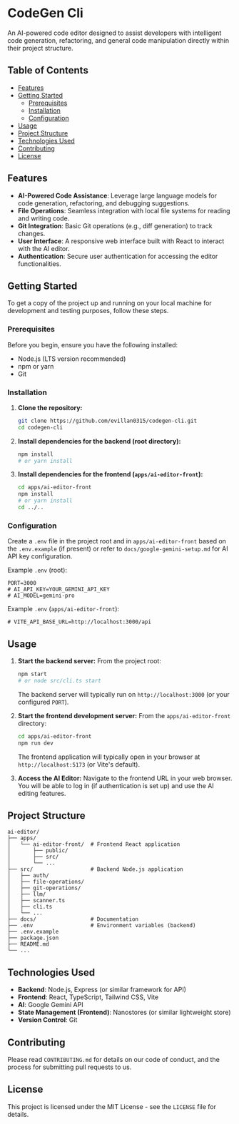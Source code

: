 # CodeGen Cli

An AI-powered code editor designed to assist developers with intelligent code generation, refactoring, and general code manipulation directly within their project structure.

## Table of Contents

- [Features](#features)
- [Getting Started](#getting-started)
  - [Prerequisites](#prerequisites)
  - [Installation](#installation)
  - [Configuration](#configuration)
- [Usage](#usage)
- [Project Structure](#project-structure)
- [Technologies Used](#technologies-used)
- [Contributing](#contributing)
- [License](#license)

## Features

- **AI-Powered Code Assistance**: Leverage large language models for code generation, refactoring, and debugging suggestions.
- **File Operations**: Seamless integration with local file systems for reading and writing code.
- **Git Integration**: Basic Git operations (e.g., diff generation) to track changes.
- **User Interface**: A responsive web interface built with React to interact with the AI editor.
- **Authentication**: Secure user authentication for accessing the editor functionalities.

## Getting Started

To get a copy of the project up and running on your local machine for development and testing purposes, follow these steps.

### Prerequisites

Before you begin, ensure you have the following installed:

- Node.js (LTS version recommended)
- npm or yarn
- Git

### Installation

1.  **Clone the repository:**

    ```bash
    git clone https://github.com/evillan0315/codegen-cli.git
    cd codegen-cli
    ```

2.  **Install dependencies for the backend (root directory):**

    ```bash
    npm install
    # or yarn install
    ```

3.  **Install dependencies for the frontend (`apps/ai-editor-front`):**
    ```bash
    cd apps/ai-editor-front
    npm install
    # or yarn install
    cd ../..
    ```

### Configuration

Create a `.env` file in the project root and in `apps/ai-editor-front` based on the `.env.example` (if present) or refer to `docs/google-gemini-setup.md` for AI API key configuration.

Example `.env` (root):

```env
PORT=3000
# AI_API_KEY=YOUR_GEMINI_API_KEY
# AI_MODEL=gemini-pro
```

Example `.env` (`apps/ai-editor-front`):

```env
# VITE_API_BASE_URL=http://localhost:3000/api
```

## Usage

1.  **Start the backend server:**
    From the project root:

    ```bash
    npm start
    # or node src/cli.ts start
    ```

    The backend server will typically run on `http://localhost:3000` (or your configured `PORT`).

2.  **Start the frontend development server:**
    From the `apps/ai-editor-front` directory:

    ```bash
    cd apps/ai-editor-front
    npm run dev
    ```

    The frontend application will typically open in your browser at `http://localhost:5173` (or Vite's default).

3.  **Access the AI Editor:**
    Navigate to the frontend URL in your web browser. You will be able to log in (if authentication is set up) and use the AI editing features.

## Project Structure

```
ai-editor/
├── apps/
│   └── ai-editor-front/  # Frontend React application
│       ├── public/
│       ├── src/
│       └── ...
├── src/                  # Backend Node.js application
│   ├── auth/
│   ├── file-operations/
│   ├── git-operations/
│   ├── llm/
│   ├── scanner.ts
│   ├── cli.ts
│   └── ...
├── docs/                 # Documentation
├── .env                  # Environment variables (backend)
├── .env.example
├── package.json
├── README.md
└── ...
```

## Technologies Used

- **Backend**: Node.js, Express (or similar framework for API)
- **Frontend**: React, TypeScript, Tailwind CSS, Vite
- **AI**: Google Gemini API
- **State Management (Frontend)**: Nanostores (or similar lightweight store)
- **Version Control**: Git

## Contributing

Please read `CONTRIBUTING.md` for details on our code of conduct, and the process for submitting pull requests to us.

## License

This project is licensed under the MIT License - see the `LICENSE` file for details.
